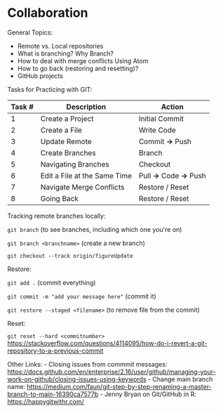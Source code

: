 # Collaboration

General Topics:

-   Remote vs. Local repositories
-   What is branching? Why Branch?
-   How to deal with merge conflicts Using Atom
-   How to go back (restoring and resetting)?
-   GitHub projects

Tasks for Practicing with GIT:

| Task \# | Description                  | Action                     |
|---------|------------------------------|----------------------------|
| 1       | Create a Project             | Initial Commit             |
| 2       | Create a File                | Write Code                 |
| 3       | Update Remote                | Commit **→** Push          |
| 4       | Create Branches              | Branch                     |
| 5       | Navigating Branches          | Checkout                   |
| 6       | Edit a File at the Same Time | Pull **→** Code **→** Push |
| 7       | Navigate Merge Conflicts     | Restore / Reset            |
| 8       | Going Back                   | Restore / Reset            |

Tracking remote branches locally:

`git branch` (to see branches, including which one you're on)

`git branch <branchname>` (create a new branch)

`git checkout --track origin/figureUpdate`

Restore:

`git add .` (commit everything)

`git commit -m "add your message here"` (commit it)

`git restore --staged <filename>` (to remove file from the commit)

Reset:

`git reset --hard <commitnumber>` <https://stackoverflow.com/questions/4114095/how-do-i-revert-a-git-repository-to-a-previous-commit>

Other Links: - Closing issues from commmit messages: <https://docs.github.com/en/enterprise/2.16/user/github/managing-your-work-on-github/closing-issues-using-keywords> - Change main branch name: <https://medium.com/faun/git-step-by-step-renaming-a-master-branch-to-main-16390ca7577b> - Jenny Bryan on Git/GitHub in R: <https://happygitwithr.com/>
